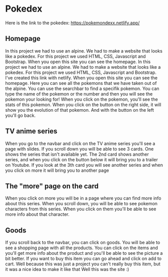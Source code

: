 # Pokedex
Here is the link to the pokedex: https://pokemondexx.netlify.app/
## Homepage
In this project we had to use an alpine. We had to make a website that looks like a pokedex. For this project we used HTML, CSS, Javascript and Bootstrap. When you open this site you can see the homepage.
In this project we had to use an alpine. We had to make a website that looks like a pokedex. For this project we used HTML, CSS, Javascript and Bootstrap. I've created this link with netlify. When you open this site you can see the homepage.
Here you can see all the pokemons that we have taken out of the alpine. You can use the searchbar to find a specifik pokemon. You can type the name of the pokemon or the number and then you will see the pokemon your looking for!
When you click on the pokemon, you'll see the stats of this pokemon. When you click on the button on the right side, it will show you the evolution of that pokemon. And with the button on the left you'll go back.

## TV anime series
When you go to the navbar and click on the TV anime series you'll see a page with slides. If you scroll down you will be able to see 3 cards. One shows the series that isn't available yet. The 2nd card shows another series, and when you click on the button below it will bring you to a trailer on Youtube.
If you look at the 3th card you will see another series and when you click on more it will bring you to another page
## The "more" page on the card
When you click on more you will be in a page where you can find more info about this series. When you scroll down, you will be able to see pokemon characters from this series. When you click on them you'll be able to see more info about that character.
## Goods
If you scroll back to the navbar, you can click on goods. You will be able to see a shopping page with all the products. You can click on the items and you'll get more info about the product and you'll be able to see the picture a bit better.
If you want to buy this item you can go ahead and click on add to cart. Well because this was just a project you can't really buy this item, but it was a nice idea to make it like that
Well this was the site :)
